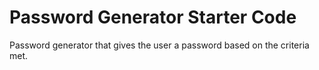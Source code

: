 # Password Generator Starter Code

Password generator that gives the user a password based on the criteria met. 
